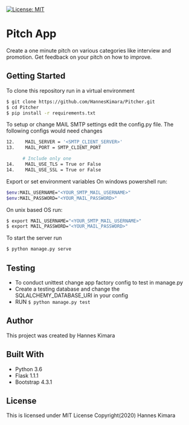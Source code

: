 [![License: MIT](https://img.shields.io/badge/License-MIT-yellow.svg)](https://github.com/HannesKimara/Pitcher/blob/master/LICENSE)

# Pitch App
Create a one minute pitch on various categories like interview and promotion. Get feedback on your pitch on how to improve.

## Getting Started
To clone this repository run in a virtual environment
```bash
$ git clone https://github.com/HannesKimara/Pitcher.git
$ cd Pitcher
$ pip install -r requirements.txt
```
To setup or change MAIL SMTP settings edit the config.py file. The following configs would need changes
```bash
12.    MAIL_SERVER = '<SMTP_CLIENT_SERVER>'
13.    MAIL_PORT = SMTP_CLIENT_PORT

      # Include only one
14.    MAIL_USE_TLS = True or False
14.    MAIL_USE_SSL = True or False
```
Export or set environment variables
On windows powershell run:

```bash
$env:MAIL_USERNAME="<YOUR_SMTP_MAIL_USERNAME>"
$env:MAIL_PASSWORD="<YOUR_MAIL_PASSWORD>"
```

On unix based OS run:
```bash
$ export MAIL_USERNAME="<YOUR_SMTP_MAIL_USERNAME>"
$ export MAIL_PASSWORD="<YOUR_MAIL_PASSWORD>"
```

To start the server run

```bash
$ python manage.py serve
```

## Testing
- To conduct unittest change app factory config to test in manage.py
- Create a testing database and change the SQLALCHEMY_DATABASE_URI in your config 
- RUN `$ python manage.py test`

## Author
This project was created by Hannes Kimara

## Built With
 - Python 3.6
 - Flask 1.1.1
 - Bootstrap 4.3.1

## License
This is licensed under MIT License Copyright(2020) Hannes Kimara
